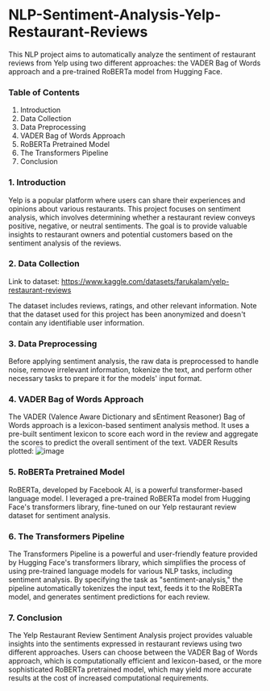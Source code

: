 # NLP-Sentiment-Analysis-Yelp-Restaurant-Reviews

This NLP project aims to automatically analyze the sentiment of restaurant reviews from Yelp using two different approaches: the VADER Bag of Words approach and a pre-trained RoBERTa model from Hugging Face.

### Table of Contents
1. Introduction
2. Data Collection
3. Data Preprocessing
4. VADER Bag of Words Approach
5. RoBERTa Pretrained Model
6. The Transformers Pipeline
7. Conclusion

### 1. Introduction
Yelp is a popular platform where users can share their experiences and opinions about various restaurants. This project focuses on sentiment analysis, which involves determining whether a restaurant review conveys positive, negative, or neutral sentiments. The goal is to provide valuable insights to restaurant owners and potential customers based on the sentiment analysis of the reviews.

### 2. Data Collection
Link to dataset: https://www.kaggle.com/datasets/farukalam/yelp-restaurant-reviews

The dataset includes reviews, ratings, and other relevant information. Note that the dataset used for this project has been anonymized and doesn't contain any identifiable user information.

### 3. Data Preprocessing
Before applying sentiment analysis, the raw data is preprocessed to handle noise, remove irrelevant information, tokenize the text, and perform other necessary tasks to prepare it for the models' input format.

### 4. VADER Bag of Words Approach
The VADER (Valence Aware Dictionary and sEntiment Reasoner) Bag of Words approach is a lexicon-based sentiment analysis method. It uses a pre-built sentiment lexicon to score each word in the review and aggregate the scores to predict the overall sentiment of the text.
VADER Results plotted:
![image](https://github.com/calebtran7/NLP-Sentiment-Analysis-Yelp-Restaurant-Reviews/assets/121086856/736d41cb-7420-410b-a626-834f3703e0f8)


### 5. RoBERTa Pretrained Model
RoBERTa, developed by Facebook AI, is a powerful transformer-based language model. I leveraged a pre-trained RoBERTa model from Hugging Face's transformers library, fine-tuned on our Yelp restaurant review dataset for sentiment analysis.

### 6. The Transformers Pipeline
The Transformers Pipeline is a powerful and user-friendly feature provided by Hugging Face's transformers library, which simplifies the process of using pre-trained language models for various NLP tasks, including sentiment analysis. By specifying the task as "sentiment-analysis," the pipeline automatically tokenizes the input text, feeds it to the RoBERTa model, and generates sentiment predictions for each review.

### 7. Conclusion
The Yelp Restaurant Review Sentiment Analysis project provides valuable insights into the sentiments expressed in restaurant reviews using two different approaches. Users can choose between the VADER Bag of Words approach, which is computationally efficient and lexicon-based, or the more sophisticated RoBERTa pretrained model, which may yield more accurate results at the cost of increased computational requirements.
